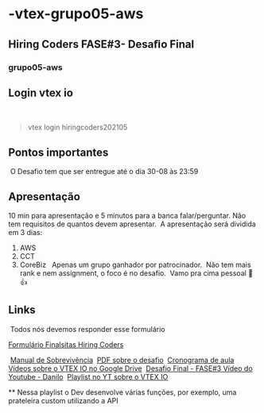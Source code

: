 # -vtex-grupo05-aws
## Hiring Coders FASE#3- Desaﬁo Final

### grupo05-aws

## Login vtex io
​
> vtex login hiringcoders202105
​
## Pontos importantes
​
O Desafio tem que ser entregue até o dia 30-08 às 23:59
​
## Apresentação
10 min para apresentação e 5 minutos para a banca falar/perguntar.
Não tem requisitos de quantos devem apresentar.
​
A apresentação será dividida em 3 dias:
​
1. AWS
2. CCT
3. CoreBiz
​
​
Apenas um grupo ganhador por patrocinador.
​
Não tem mais rank e nem assignment, o foco é no desafio.
​
Vamo pra cima pessoal 🤜 👍
​
​
## Links
​
Todos nós devemos responder esse formulário

[Formulário Finalsitas Hiring Coders](https://docs.google.com/forms/d/e/1FAIpQLSe7AWV16K9b8QCqT1akpVABeKbrY8WIm9TPEouZ9upfjcii2Q/viewform)

​
[Manual de Sobrevivência](https://drive.google.com/file/d/12gsQVnLC9mwJ3F4TZyr1rOHm31PDfRN-/view)
​
[PDF sobre o desafio](https://drive.google.com/file/d/1cjX4W7MmtVMAX0HBbl17eaJcD1N-B223/view)
​
[Cronograma de aula](https://docs.google.com/spreadsheets/d/1lIF7ew7TRmShmFbO8j9xFji-XMEC_vII8qnmlCds5c0/edit#gid=637302599)
​
[Vídeos sobre o VTEX IO no Google Drive](https://drive.google.com/drive/folders/1ENlJP6QgeVd1dACZgLlad0OstpOLHTLD)
​
[Desafio Final - FASE#3 Vídeo do Youtube - Danilo](https://www.youtube.com/watch?v=KRKF2bSU_Ik)
​
[Playlist no YT sobre o VTEX IO](https://www.youtube.com/watch?v=ijUH0yihc2I&list=PLVWqymlUtVYY1ACdrJ33pXh39isLrsDh1&index=16)
​


** Nessa playlist o Dev desenvolve várias funções, por exemplo, uma prateleira custom utilizando a API